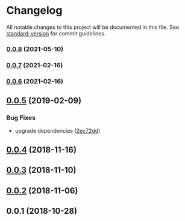 # Changelog

All notable changes to this project will be documented in this file. See [standard-version](https://github.com/conventional-changelog/standard-version) for commit guidelines.

### [0.0.8](https://github.com/trondpet/hyperdrive-helpers/compare/v0.0.7...v0.0.8) (2021-05-10)

### [0.0.7](https://github.com/trondpet/hyperdrive-helpers/compare/v0.0.6...v0.0.7) (2021-02-16)

### [0.0.6](https://github.com/trondpet/hyperdrive-helpers/compare/v0.0.5...v0.0.6) (2021-02-16)

<a name="0.0.5"></a>
## [0.0.5](https://github.com/trondpet/hyperdrive-helpers/compare/v0.0.4...v0.0.5) (2019-02-09)


### Bug Fixes

* upgrade dependencies ([2ec72dd](https://github.com/trondpet/hyperdrive-helpers/commit/2ec72dd))



<a name="0.0.4"></a>
## [0.0.4](https://github.com/trondpet/hyperdrive-helpers/compare/v0.0.3...v0.0.4) (2018-11-16)



<a name="0.0.3"></a>
## [0.0.3](https://github.com/trondpet/hyperdrive-helpers/compare/v0.0.2...v0.0.3) (2018-11-10)



<a name="0.0.2"></a>
## [0.0.2](https://github.com/trondpet/hyperdrive-helpers/compare/v0.0.1...v0.0.2) (2018-11-06)



<a name="0.0.1"></a>
## 0.0.1 (2018-10-28)
